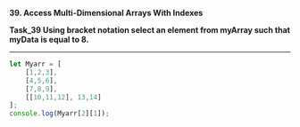 **39. Access Multi-Dimensional Arrays With Indexes**

**Task_39 Using bracket notation select an element from myArray such that myData is equal to 8.**
**********************************
```js
let Myarr = [
    [1,2,3],
    [4,5,6],
    [7,8,9],
    [[10,11,12], 13,14]
];
console.log(Myarr[2][1]);